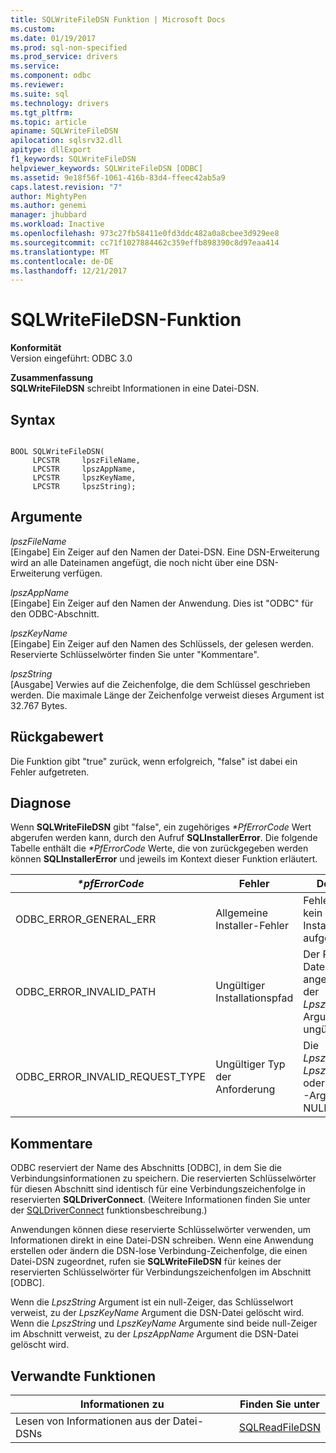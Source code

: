 ```yaml
---
title: SQLWriteFileDSN Funktion | Microsoft Docs
ms.custom: 
ms.date: 01/19/2017
ms.prod: sql-non-specified
ms.prod_service: drivers
ms.service: 
ms.component: odbc
ms.reviewer: 
ms.suite: sql
ms.technology: drivers
ms.tgt_pltfrm: 
ms.topic: article
apiname: SQLWriteFileDSN
apilocation: sqlsrv32.dll
apitype: dllExport
f1_keywords: SQLWriteFileDSN
helpviewer_keywords: SQLWriteFileDSN [ODBC]
ms.assetid: 9e18f56f-1061-416b-83d4-ffeec42ab5a9
caps.latest.revision: "7"
author: MightyPen
ms.author: genemi
manager: jhubbard
ms.workload: Inactive
ms.openlocfilehash: 973c27fb58411e0fd3ddc482a0a8cbee3d929ee8
ms.sourcegitcommit: cc71f1027884462c359effb898390c8d97eaa414
ms.translationtype: MT
ms.contentlocale: de-DE
ms.lasthandoff: 12/21/2017
---
```

# <a name="sqlwritefiledsn-function"></a>SQLWriteFileDSN-Funktion
**Konformität**  
 Version eingeführt: ODBC 3.0  
  
 **Zusammenfassung**  
 **SQLWriteFileDSN** schreibt Informationen in eine Datei-DSN.  
  
## <a name="syntax"></a>Syntax  
  
```  
  
BOOL SQLWriteFileDSN(  
     LPCSTR     lpszFileName,  
     LPCSTR     lpszAppName,  
     LPCSTR     lpszKeyName,  
     LPCSTR     lpszString);  
```  
  
## <a name="arguments"></a>Argumente  
 *lpszFileName*  
 [Eingabe] Ein Zeiger auf den Namen der Datei-DSN. Eine DSN-Erweiterung wird an alle Dateinamen angefügt, die noch nicht über eine DSN-Erweiterung verfügen.  
  
 *lpszAppName*  
 [Eingabe] Ein Zeiger auf den Namen der Anwendung. Dies ist "ODBC" für den ODBC-Abschnitt.  
  
 *lpszKeyName*  
 [Eingabe] Ein Zeiger auf den Namen des Schlüssels, der gelesen werden. Reservierte Schlüsselwörter finden Sie unter "Kommentare".  
  
 *lpszString*  
 [Ausgabe] Verwies auf die Zeichenfolge, die dem Schlüssel geschrieben werden. Die maximale Länge der Zeichenfolge verweist dieses Argument ist 32.767 Bytes.  
  
## <a name="returns"></a>Rückgabewert  
 Die Funktion gibt "true" zurück, wenn erfolgreich, "false" ist dabei ein Fehler aufgetreten.  
  
## <a name="diagnostics"></a>Diagnose  
 Wenn **SQLWriteFileDSN** gibt "false", ein zugehöriges  *\*PfErrorCode* Wert abgerufen werden kann, durch den Aufruf **SQLInstallerError**. Die folgende Tabelle enthält die  *\*PfErrorCode* Werte, die von zurückgegeben werden können **SQLInstallerError** und jeweils im Kontext dieser Funktion erläutert.  
  
|*\*pfErrorCode*|Fehler|Description|  
|---------------------|-----------|-----------------|  
|ODBC_ERROR_GENERAL_ERR|Allgemeine Installer-Fehler|Fehler für die kein bestimmtes Installationsfehler aufgetreten.|  
|ODBC_ERROR_INVALID_PATH|Ungültiger Installationspfad|Der Pfad der Datei im angegebenen der *LpszFileName* Argument war ungültig.|  
|ODBC_ERROR_INVALID_REQUEST_TYPE|Ungültiger Typ der Anforderung|Die *LpszAppName*, *LpszKeyName*, oder *LpszString* -Argument war NULL.|  
  
## <a name="comments"></a>Kommentare  
 ODBC reserviert der Name des Abschnitts [ODBC], in dem Sie die Verbindungsinformationen zu speichern. Die reservierten Schlüsselwörter für diesen Abschnitt sind identisch für eine Verbindungszeichenfolge in reservierten **SQLDriverConnect**. (Weitere Informationen finden Sie unter der [SQLDriverConnect](../../../odbc/reference/syntax/sqldriverconnect-function.md) funktionsbeschreibung.)  
  
 Anwendungen können diese reservierte Schlüsselwörter verwenden, um Informationen direkt in eine Datei-DSN schreiben. Wenn eine Anwendung erstellen oder ändern die DSN-lose Verbindung-Zeichenfolge, die einen Datei-DSN zugeordnet, rufen sie **SQLWriteFileDSN** für keines der reservierten Schlüsselwörter für Verbindungszeichenfolgen im Abschnitt [ODBC].  
  
 Wenn die *LpszString* Argument ist ein null-Zeiger, das Schlüsselwort verweist, zu der *LpszKeyName* Argument die DSN-Datei gelöscht wird. Wenn die *LpszString* und *LpszKeyName* Argumente sind beide null-Zeiger im Abschnitt verweist, zu der *LpszAppName* Argument die DSN-Datei gelöscht wird.  
  
## <a name="related-functions"></a>Verwandte Funktionen  
  
|Informationen zu|Finden Sie unter|  
|---------------------------|---------|  
|Lesen von Informationen aus der Datei-DSNs|[SQLReadFileDSN](../../../odbc/reference/syntax/sqlreadfiledsn-function.md)|
